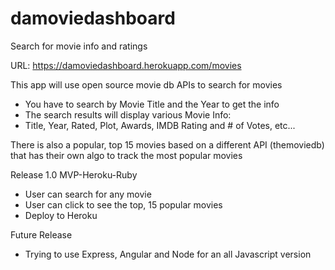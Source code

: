 # damoviedashboard
Search for movie info and ratings

URL: https://damoviedashboard.herokuapp.com/movies

This app will use open source movie db APIs to search for movies
- You have to search by Movie Title and the Year to get the info
- The search results will display various Movie Info:
- Title, Year, Rated, Plot, Awards, IMDB Rating and # of Votes, etc...

There is also a popular, top 15 movies based on a different API (themoviedb) that has their own algo to track the most popular movies 

Release 1.0
MVP-Heroku-Ruby

- User can search for any movie
- User can click to see the top, 15 popular movies
- Deploy to Heroku

Future Release
- Trying to use Express, Angular and Node for an all Javascript version


